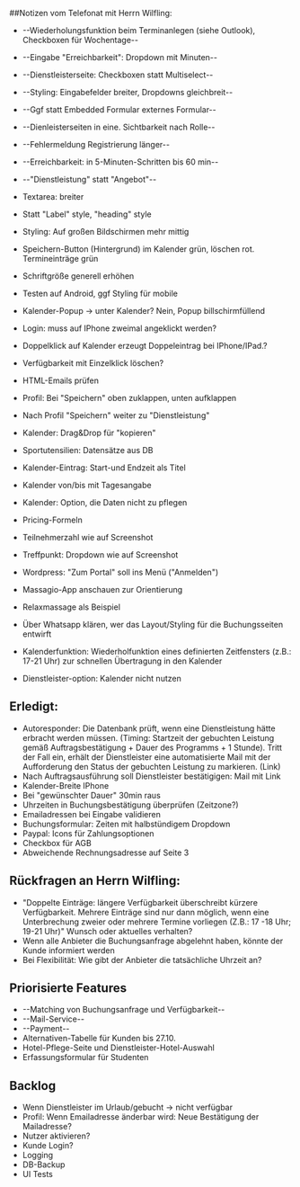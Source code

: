 ##Notizen vom Telefonat mit Herrn Wilfling:
* --Wiederholungsfunktion beim Terminanlegen (siehe Outlook), Checkboxen für Wochentage--
* --Eingabe "Erreichbarkeit": Dropdown mit Minuten--
* --Dienstleisterseite: Checkboxen statt Multiselect--
* --Styling: Eingabefelder breiter, Dropdowns gleichbreit--
* --Ggf statt Embedded Formular externes Formular--
* --Dienleisterseiten in eine. Sichtbarkeit nach Rolle--
* --Fehlermeldung Registrierung länger--
* --Erreichbarkeit: in 5-Minuten-Schritten bis 60 min--
* --"Dienstleistung" statt "Angebot"--

* Textarea: breiter
* Statt "Label" style, "heading" style
* Styling: Auf großen Bildschirmen mehr mittig
* Speichern-Button (Hintergrund) im Kalender grün, löschen rot. Termineinträge grün
* Schriftgröße generell erhöhen
* Testen auf Android, ggf Styling für mobile
* Kalender-Popup -> unter Kalender? Nein, Popup billschirmfüllend

* Login: muss auf IPhone zweimal angeklickt werden?
* Doppelklick auf Kalender erzeugt Doppeleintrag bei IPhone/IPad.?
* Verfügbarkeit mit Einzelklick löschen?

* HTML-Emails prüfen
* Profil: Bei "Speichern" oben zuklappen, unten aufklappen
* Nach Profil "Speichern" weiter zu "Dienstleistung"
* Kalender: Drag&Drop für "kopieren"
* Sportutensilien: Datensätze aus DB
* Kalender-Eintrag: Start-und Endzeit als Titel
* Kalender von/bis mit Tagesangabe
* Kalender: Option, die Daten nicht zu pflegen
* Pricing-Formeln
* Teilnehmerzahl wie auf Screenshot
* Treffpunkt: Dropdown wie auf Screenshot
* Wordpress: "Zum Portal" soll ins Menü ("Anmelden")
* Massagio-App anschauen zur Orientierung 
* Relaxmassage als Beispiel
* Über Whatsapp klären, wer das Layout/Styling für die Buchungsseiten entwirft
* Kalenderfunktion: Wiederholfunktion eines definierten Zeitfensters (z.B.: 17-21 Uhr) zur schnellen Übertragung in den Kalender
* Dienstleister-option: Kalender nicht nutzen

## Erledigt:
* Autoresponder: Die Datenbank prüft, wenn eine Dienstleistung hätte erbracht werden müssen. (Timing: Startzeit der gebuchten Leistung gemäß Auftragsbestätigung + Dauer des Programms + 1 Stunde). Tritt der Fall ein, erhält der Dienstleister eine automatisierte Mail mit der Aufforderung den Status der gebuchten Leistung zu markieren. (Link)
* Nach Auftragsausführung soll Dienstleister bestätigigen: Mail mit Link
* Kalender-Breite IPhone
* Bei "gewünschter Dauer" 30min raus
* Uhrzeiten in Buchungsbestätigung überprüfen (Zeitzone?)
* Emailadressen bei Eingabe validieren
* Buchungsformular: Zeiten mit halbstündigem Dropdown
* Paypal: Icons für Zahlungsoptionen
* Checkbox für AGB
* Abweichende Rechnungsadresse auf Seite 3

## Rückfragen an Herrn Wilfling:
* "Doppelte Einträge: längere Verfügbarkeit überschreibt kürzere Verfügbarkeit. Mehrere Einträge sind nur dann möglich, wenn eine Unterbrechung zweier oder mehrere Termine vorliegen (Z.B.: 17 -18 Uhr; 19-21 Uhr)" Wunsch oder aktuelles verhalten?
* Wenn alle Anbieter die Buchungsanfrage abgelehnt haben, könnte der Kunde informiert werden
* Bei Flexibilität: Wie gibt der Anbieter die tatsächliche Uhrzeit an?


## Priorisierte Features
* --Matching von Buchungsanfrage und Verfügbarkeit--
* --Mail-Service--
* --Payment--
* Alternativen-Tabelle für Kunden bis 27.10.
* Hotel-Pflege-Seite und Dienstleister-Hotel-Auswahl
* Erfassungsformular für Studenten



## Backlog
* Wenn Dienstleister im Urlaub/gebucht -> nicht verfügbar
* Profil: Wenn Emailadresse änderbar wird: Neue Bestätigung der Mailadresse?
* Nutzer aktivieren?
* Kunde Login?
* Logging
* DB-Backup
* UI Tests